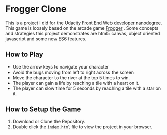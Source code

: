 # Frogger Clone
This is a project I did for the Udacity [Front End Web developer nanodegree](https://www.udacity.com/course/front-end-web-developer-nanodegree--nd001). This game is loosely based on the arcade game [Frogger](https://en.wikipedia.org/wiki/Frogger) . Some concepts and strategies this project demonstrates are html5 canvas, object oriented javascript and some new ES6 features.

## How to Play
* Use the arrow keys to navigate your character
* Avoid the bugs moving from left to right across the screen
* Move the character to the river at the top 5 times to win.
*  The player can gain a life by reaching a tile with a heart on it. 
* The player can  slow time for 5 seconds by reaching a tile with a star on it.

## How to Setup the Game
1. Download or Clone the Repository.
2. Double click the `index.html` file to view the project in your browser.
